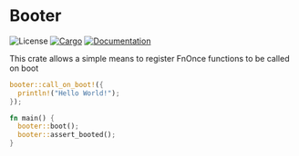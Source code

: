 # Booter

![License](https://img.shields.io/badge/license-MIT-green.svg)
[![Cargo](https://img.shields.io/crates/v/booter.svg)](https://crates.io/crates/booter)
[![Documentation](https://docs.rs/booter/badge.svg)](https://docs.rs/booter)

This crate allows a simple means to register FnOnce functions to be called on boot

```rust
booter::call_on_boot!({
  println!("Hello World!");
});

fn main() {
  booter::boot();
  booter::assert_booted();
}
```
